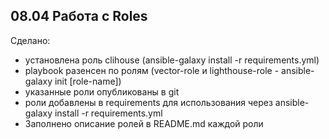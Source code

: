 ## 08.04 Работа с Roles

Сделано:

- установлена роль clihouse (ansible-galaxy install -r requirements.yml)
- playbook разенсен по ролям (vector-role и lighthouse-role - ansible-galaxy init [role-name])
- указанные роли опубликованы в git
-  роли добавлены в requirements для использования через ansible-galaxy install -r requirements.yml
- Заполнено описание ролей в README.md каждой роли
